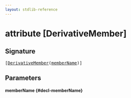 ```yaml
---
layout: stdlib-reference
---
```


# attribute [DerivativeMember]

## Signature

<pre>
[<a href="/stdlib-reference/attributes/derivativemember-0a">DerivativeMember</a>(<a href="/stdlib-reference/attributes/derivativemember-0a#decl-memberName" class="code_param">memberName</a>)]
</pre>

## Parameters

#### memberName {#decl-memberName}

